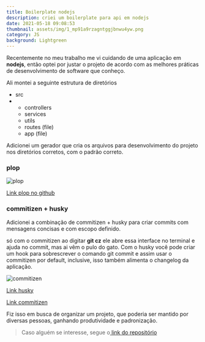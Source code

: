 ```yaml
---
title: Boilerplate nodejs
description: criei um boilerplate para api em nodejs
date: 2021-05-18 09:08:53
thumbnail: assets/img/1_mp91a9rzagntggjbnwu4yw.png
category: JS
background: Lightgreen
---
```

Recentemente no meu trabalho me vi cuidando de uma aplicação em **nodejs**, então optei por justar o projeto de acordo com as melhores práticas de desenvolvimento de software que conheço.

Ali montei a seguinte estrutura de diretórios

* src
* * controllers
  * services
  * utils
  * routes (file)
  * app (file)

Adicionei  um gerador que cria os arquivos para desenvolvimento do projeto nos diretórios corretos, com o padrão correto.

### plop

![plop ](assets/img/plop.png "plop")

[Link plop no github](https://github.com/plopjs/plop)

### commitizen + husky

Adicionei a combinação de commitizen + husky para criar commits com mensagens concisas e com escopo definido.

só com o commitizen ao digitar **git cz** ele abre essa interface no terminal e ajuda no commit, mas ai vêm o pulo do gato. Com o husky você pode criar um hook para sobrescrever o comando git commit e assim usar o commitizen por default, inclusive, isso também alimenta o changelog da aplicação.

![commitizen](assets/img/add-commit.png "commitizen")

[Link husky](https://typicode.github.io/husky/#/)

[Link commitizen](https://github.com/commitizen/cz-cli)

Fiz isso em busca de organizar um projeto, que poderia ser mantido por diversas pessoas, ganhando produtividade e padronização.

> Caso alguém se interesse, segue o[ link do repositório](https://github.com/Jorge-Bill/boilerplate-node)